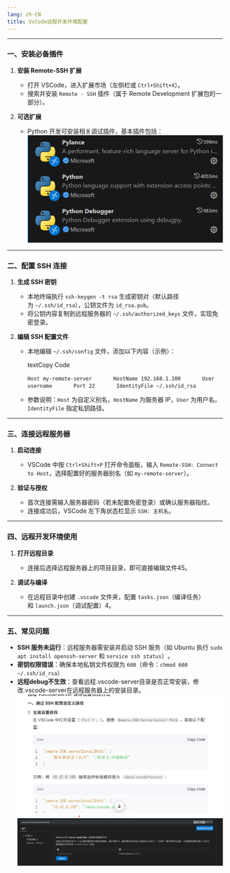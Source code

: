 ```yaml
---
lang: zh-CN
title: VsCode远程开发环境配置
---
```

---

### 一、安装必备插件

1. ‌**安装 Remote-SSH 扩展**‌
    
    - 打开 VSCode，进入扩展市场（左侧栏或 `Ctrl+Shift+X`）。
    - 搜索并安装 `Remote - SSH` 插件（属于 Remote Development 扩展包的一部分）。
2. ‌**可选扩展**‌
    
    - Python 开发可安装相关调试插件，基本插件包括： 
    ![VSCode 远程开发配置](<VSCode 远程开发配置/VSCode 远程开发配置.png>)
---

### 二、配置 SSH 连接

1. ‌**生成 SSH 密钥**‌
    
    - 本地终端执行 `ssh-keygen -t rsa` 生成密钥对（默认路径为 `~/.ssh/id_rsa`），公钥文件为 `id_rsa.pub`‌。
    - 将公钥内容复制到远程服务器的 `~/.ssh/authorized_keys` 文件，实现免密登录‌。
2. ‌**编辑 SSH 配置文件**‌
    
    - 本地编辑 `~/.ssh/config` 文件，添加以下内容（示例）：
        
        textCopy Code
        
        `Host my-remote-server       HostName 192.168.1.100       User username       Port 22       IdentityFile ~/.ssh/id_rsa`  
        
    - 参数说明：`Host` 为自定义别名，`HostName` 为服务器 IP，`User` 为用户名，`IdentityFile` 指定私钥路径‌。

---

### 三、连接远程服务器

1. ‌**启动连接**‌
    
    - VSCode 中按 `Ctrl+Shift+P` 打开命令面板，输入 `Remote-SSH: Connect to Host`，选择配置好的服务器别名（如 `my-remote-server`）。
2. ‌**验证与授权**‌
    
    - 首次连接需输入服务器密码（若未配置免密登录）或确认服务器指纹‌。
    - 连接成功后，VSCode 左下角状态栏显示 `SSH: 主机名`。

---

### 四、远程开发环境使用

1. ‌**打开远程目录**‌
    
    - 连接后选择远程服务器上的项目目录，即可直接编辑文件‌45。
2. ‌**调试与编译**‌
    
    - 在远程目录中创建 `.vscode` 文件夹，配置 `tasks.json`（编译任务）和 `launch.json`（调试配置）‌4。

---

### 五、常见问题

- ‌**SSH 服务未运行**‌：远程服务器需安装并启动 SSH 服务（如 Ubuntu 执行 `sudo apt install openssh-server` 和 `service ssh status`）‌。
- ‌**密钥权限错误**‌：确保本地私钥文件权限为 `600`（命令：`chmod 600 ~/.ssh/id_rsa`）
- **远程debug不生效**：查看远程.vscode-server目录是否正常安装，修改.vscode-server在远程服务器上的安装目录。
![alt text](<VSCode 远程开发配置/4e4acbf47d7bbecbdfa6d183170625e.png>)
![alt text](<VSCode 远程开发配置/VSCode 远程开发配置 1.png>)